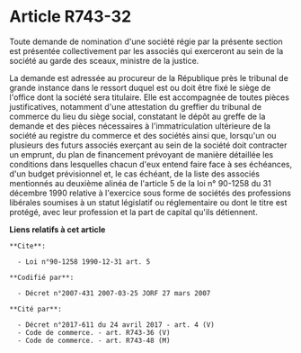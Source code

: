 # Article R743-32

Toute demande de nomination d'une société régie par la présente section est présentée collectivement par les associés qui
exerceront au sein de la société au garde des sceaux, ministre de la justice.

La demande est adressée au procureur de la République près le tribunal de grande instance dans le ressort duquel est ou doit
être fixé le siège de l'office dont la société sera titulaire. Elle est accompagnée de toutes pièces justificatives,
notamment d'une attestation du greffier du tribunal de commerce du lieu du siège social, constatant le dépôt au greffe de la
demande et des pièces nécessaires à l'immatriculation ultérieure de la société au registre du commerce et des sociétés ainsi
que, lorsqu'un ou plusieurs des futurs associés exerçant au sein de la société doit contracter un emprunt, du plan de
financement prévoyant de manière détaillée les conditions dans lesquelles chacun d'eux entend faire face à ses échéances,
d'un budget prévisionnel et, le cas échéant, de la liste des associés mentionnés au deuxième alinéa de l'article 5 de la loi
n° 90-1258 du 31 décembre 1990 relative à l'exercice sous forme de sociétés des professions libérales soumises à un statut
législatif ou réglementaire ou dont le titre est protégé, avec leur profession et la part de capital qu'ils détiennent.

**Liens relatifs à cet article**

	**Cite**:

	  - Loi n°90-1258 1990-12-31 art. 5

	**Codifié par**:

	  - Décret n°2007-431 2007-03-25 JORF 27 mars 2007

	**Cité par**:

	  - Décret n°2017-611 du 24 avril 2017 - art. 4 (V)
	  - Code de commerce. - art. R743-36 (V)
	  - Code de commerce. - art. R743-48 (M)
